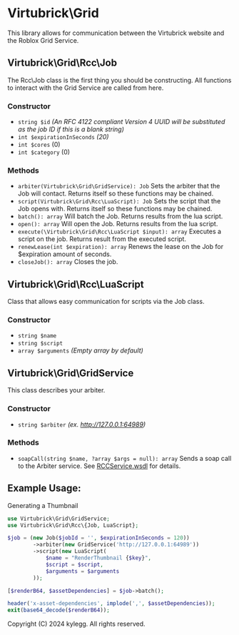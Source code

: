 # Virtubrick\Grid
This library allows for communication between the Virtubrick website and the Roblox Grid Service.

## Virtubrick\Grid\Rcc\Job
The Rcc\Job class is the first thing you should be constructing. All functions to interact with the Grid Service are called from here.

### Constructor
- `string $id` *(An RFC 4122 compliant Version 4 UUID will be substituted as the job ID if this is a blank string)*
- `int $expirationInSeconds` *(20)*
- `int $cores` (0)
- `int $category` (0)

### Methods
- `arbiter(Virtubrick\Grid\GridService): Job` Sets the arbiter that the Job will contact. Returns itself so these functions may be chained.
- `script(Virtubrick\Grid\Rcc\LuaScript): Job` Sets the script that the Job opens with. Returns itself so these functions may be chained.
- `batch(): array` Will batch the Job. Returns results from the lua script.
- `open(): array` Will open the Job. Returns results from the lua script.
- `execute(\Virtubrick\Grid\Rcc\LuaScript $input): array` Executes a script on the job. Returns result from the executed script.
- `renewLease(int $expiration): array` Renews the lease on the Job for $expiration amount of seconds.
- `closeJob(): array` Closes the job.

## Virtubrick\Grid\Rcc\LuaScript
Class that allows easy communication for scripts via the Job class.

### Constructor
- `string $name`
- `string $script`
- `array $arguments` *(Empty array by default)*

## Virtubrick\Grid\GridService
This class describes your arbiter.

### Constructor
- `string $arbiter` *(ex. http://127.0.0.1:64989)*

### Methods
- `soapCall(string $name, ?array $args = null): array` Sends a soap call to the Arbiter service. See [RCCService.wsdl](Resources/RCCService.wsdl) for details.


## Example Usage:
Generating a Thumbnail
```php
use Virtubrick\Grid\GridService;
use Virtubrick\Grid\Rcc\{Job, LuaScript};

$job = (new Job($jobId = '', $expirationInSeconds = 120))
		->arbiter(new GridService('http://127.0.0.1:64989'))
		->script(new LuaScript(
			$name = "RenderThumbnail {$key}",
			$script = $script,
			$arguments = $arguments
		));

[$renderB64, $assetDependencies] = $job->batch();

header('x-asset-dependencies', implode(',', $assetDependencies));
exit(base64_decode($renderB64));
```

Copyright (C) 2024 kylegg. All rights reserved.